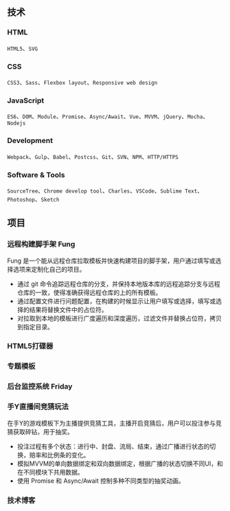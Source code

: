 ## 技术

### HTML
`HTML5`、`SVG`

### CSS
`CSS3`、`Sass`、`Flexbox layout`、`Responsive web design`

### JavaScript
`ES6`、`DOM`、`Module`、`Promise`、`Async/Await`、`Vue`、`MVVM`、`jQuery`、`Mocha`、`Nodejs`

### Development
`Webpack`、`Gulp`、`Babel`、`Postcss`、`Git`、`SVN`、`NPM`、`HTTP/HTTPS`

### Software & Tools
`SourceTree`、`Chrome develop tool`、`Charles`、`VSCode`、`Sublime Text`、`Photoshop`、`Sketch`

## 项目

### 远程构建脚手架 Fung

Fung 是一个能从远程仓库拉取模板并快速构建项目的脚手架，用户通过填写或选择选项来定制化自己的项目。

* 通过 git 命令追踪远程仓库的分支，并保持本地版本库的远程追踪分支与远程仓库的一致，使得准确获得远程仓库的上的所有模板。
* 通过配置文件进行问题配置，在构建的时候显示让用户填写或选择，填写或选择的结果将替换文件中的占位符。
* 对拉取到本地的模板进行广度遍历和深度遍历，过滤文件并替换占位符，拷贝到指定目录。

### HTML5打碟器

### 专题模板

### 后台监控系统 Friday

### 手Y直播间竞猜玩法

在手Y的游戏模板下为主播提供竞猜工具，主播开启竞猜后，用户可以投注参与竞猜获取碎钻，用于抽奖。

* 投注过程有多个状态：进行中、封盘、流局、结束，通过广播进行状态的切换，赔率和比例条的变化。
* 模拟MVVM的单向数据绑定和双向数据绑定，根据广播的状态切换不同UI，和在不同模块下共用数据。
* 使用 Promise 和 Async/Await 控制多种不同类型的抽奖动画。

### 技术博客
